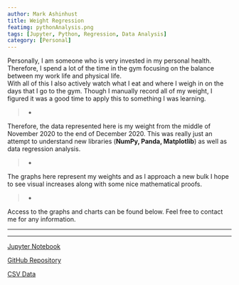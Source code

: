 ```yaml
---
author: Mark Ashinhust  
title: Weight Regression
featimg: pythonAnalysis.png
tags: [Jupyter, Python, Regression, Data Analysis]
category: [Personal]
---
```


Personally, I am someone who is very invested in my personal health. Therefore, I spend a lot of the time in the gym focusing on the balance between my work life and physical life.  
With all of this I also actively watch what I eat and where I weigh in on the days that I go to the gym. Though I manually record all of my weight, I figured it was a good time to apply this to something I was learning.
> -
Therefore, the data represented here is my weight from the middle of November 2020 to the end of December 2020. This was really just an attempt to understand new libraries (**NumPy, Panda, Matplotlib**) as well as data regression analysis.
> -
The graphs here represent my weights and as I approach a new bulk I hope to see visual increases along with some nice mathematical proofs.
> -
Access to the graphs and charts can be found below. Feel free to contact me for any information.

---
---

[Jupyter Notebook](https://github.com/Markay12/WeightGainGraph/blob/main/dataAnalysis.ipynb)   


[GitHub Repository](https://github.com/Markay12/WeightGainGraph)

[CSV Data](https://github.com/Markay12/WeightGainGraph/blob/main/data/weight.csv)
